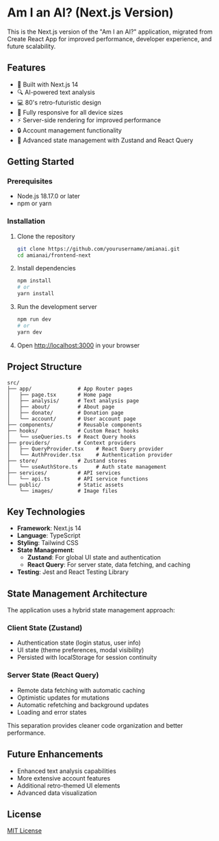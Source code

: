 # Am I an AI? (Next.js Version)

This is the Next.js version of the "Am I an AI?" application, migrated from Create React App for improved performance, developer experience, and future scalability.

## Features

- 🚀 Built with Next.js 14
- 🔍 AI-powered text analysis
- 💻 80's retro-futuristic design
- 📱 Fully responsive for all device sizes
- ⚡ Server-side rendering for improved performance
- 🔒 Account management functionality
- 🔄 Advanced state management with Zustand and React Query

## Getting Started

### Prerequisites

- Node.js 18.17.0 or later
- npm or yarn

### Installation

1. Clone the repository

   ```bash
   git clone https://github.com/yourusername/amianai.git
   cd amianai/frontend-next
   ```

2. Install dependencies

   ```bash
   npm install
   # or
   yarn install
   ```

3. Run the development server

   ```bash
   npm run dev
   # or
   yarn dev
   ```

4. Open [http://localhost:3000](http://localhost:3000) in your browser

## Project Structure

```
src/
├── app/               # App Router pages
│   ├── page.tsx       # Home page
│   ├── analysis/      # Text analysis page
│   ├── about/         # About page
│   ├── donate/        # Donation page
│   └── account/       # User account page
├── components/        # Reusable components
├── hooks/             # Custom React hooks
│   └── useQueries.ts  # React Query hooks
├── providers/         # Context providers
│   ├── QueryProvider.tsx    # React Query provider
│   └── AuthProvider.tsx     # Authentication provider
├── store/             # Zustand stores
│   └── useAuthStore.ts      # Auth state management
├── services/          # API services
│   └── api.ts         # API service functions
└── public/            # Static assets
    └── images/        # Image files
```

## Key Technologies

- **Framework**: Next.js 14
- **Language**: TypeScript
- **Styling**: Tailwind CSS
- **State Management**:
  - **Zustand**: For global UI state and authentication
  - **React Query**: For server state, data fetching, and caching
- **Testing**: Jest and React Testing Library

## State Management Architecture

The application uses a hybrid state management approach:

### Client State (Zustand)

- Authentication state (login status, user info)
- UI state (theme preferences, modal visibility)
- Persisted with localStorage for session continuity

### Server State (React Query)

- Remote data fetching with automatic caching
- Optimistic updates for mutations
- Automatic refetching and background updates
- Loading and error states

This separation provides cleaner code organization and better performance.

## Future Enhancements

- Enhanced text analysis capabilities
- More extensive account features
- Additional retro-themed UI elements
- Advanced data visualization

## License

[MIT License](LICENSE)
